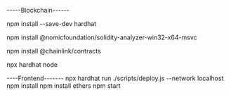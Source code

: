 -----Blockchain------

npm install --save-dev hardhat

npm install @nomicfoundation/solidity-analyzer-win32-x64-msvc

npm install @chainlink/contracts

npx hardhat node


----Frontend-------
npx hardhat run ./scripts/deploy.js --network localhost
npm install
npm install ethers
npm start


